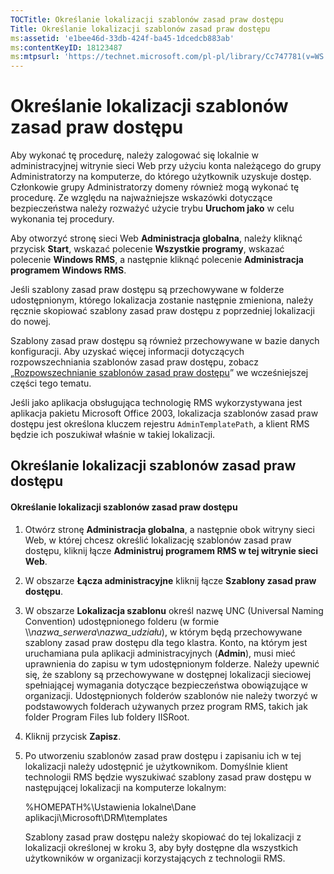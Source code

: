 ```yaml
---
TOCTitle: Określanie lokalizacji szablonów zasad praw dostępu
Title: Określanie lokalizacji szablonów zasad praw dostępu
ms:assetid: 'e1bee46d-33db-424f-ba45-1dcedcb883ab'
ms:contentKeyID: 18123487
ms:mtpsurl: 'https://technet.microsoft.com/pl-pl/library/Cc747781(v=WS.10)'
---
```


Określanie lokalizacji szablonów zasad praw dostępu
===================================================

Aby wykonać tę procedurę, należy zalogować się lokalnie w administracyjnej witrynie sieci Web przy użyciu konta należącego do grupy Administratorzy na komputerze, do którego użytkownik uzyskuje dostęp. Członkowie grupy Administratorzy domeny również mogą wykonać tę procedurę. Ze względu na najważniejsze wskazówki dotyczące bezpieczeństwa należy rozważyć użycie trybu **Uruchom jako** w celu wykonania tej procedury.

Aby otworzyć stronę sieci Web **Administracja globalna**, należy kliknąć przycisk **Start**, wskazać polecenie **Wszystkie programy**, wskazać polecenie **Windows RMS**, a następnie kliknąć polecenie **Administracja programem Windows RMS**.

Jeśli szablony zasad praw dostępu są przechowywane w folderze udostępnionym, którego lokalizacja zostanie następnie zmieniona, należy ręcznie skopiować szablony zasad praw dostępu z poprzedniej lokalizacji do nowej.

Szablony zasad praw dostępu są również przechowywane w bazie danych konfiguracji. Aby uzyskać więcej informacji dotyczących rozpowszechniania szablonów zasad praw dostępu, zobacz „[Rozpowszechnianie szablonów zasad praw dostępu](https://technet.microsoft.com/ae6fa26f-d744-4ac9-9eb1-728ffab87bfe)” we wcześniejszej części tego tematu.

Jeśli jako aplikacja obsługująca technologię RMS wykorzystywana jest aplikacja pakietu Microsoft Office 2003, lokalizacja szablonów zasad praw dostępu jest określona kluczem rejestru `AdminTemplatePath`, a klient RMS będzie ich poszukiwał właśnie w takiej lokalizacji.

Określanie lokalizacji szablonów zasad praw dostępu
---------------------------------------------------

#### Określanie lokalizacji szablonów zasad praw dostępu

1.  Otwórz stronę **Administracja globalna**, a następnie obok witryny sieci Web, w której chcesz określić lokalizację szablonów zasad praw dostępu, kliknij łącze **Administruj programem RMS w tej witrynie sieci Web**.

2.  W obszarze **Łącza administracyjne** kliknij łącze **Szablony zasad praw dostępu**.

3.  W obszarze **Lokalizacja szablonu** określ nazwę UNC (Universal Naming Convention) udostępnionego folderu (w formie \\\\*nazwa\_serwera*\\*nazwa\_udziału*), w którym będą przechowywane szablony zasad praw dostępu dla tego klastra. Konto, na którym jest uruchamiana pula aplikacji administracyjnych (**Admin**), musi mieć uprawnienia do zapisu w tym udostępnionym folderze. Należy upewnić się, że szablony są przechowywane w dostępnej lokalizacji sieciowej spełniającej wymagania dotyczące bezpieczeństwa obowiązujące w organizacji. Udostępnionych folderów szablonów nie należy tworzyć w podstawowych folderach używanych przez program RMS, takich jak folder Program Files lub foldery IISRoot.

4.  Kliknij przycisk **Zapisz**.

5.  Po utworzeniu szablonów zasad praw dostępu i zapisaniu ich w tej lokalizacji należy udostępnić je użytkownikom. Domyślnie klient technologii RMS będzie wyszukiwać szablony zasad praw dostępu w następującej lokalizacji na komputerze lokalnym:

    %HOMEPATH%\\Ustawienia lokalne\\Dane aplikacji\\Microsoft\\DRM\\templates

    Szablony zasad praw dostępu należy skopiować do tej lokalizacji z lokalizacji określonej w kroku 3, aby były dostępne dla wszystkich użytkowników w organizacji korzystających z technologii RMS.
